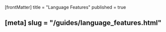 [frontMatter]
title = "Language Features"
published = true

[meta]
slug = "/guides/language_features.html"
---


